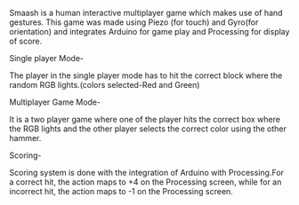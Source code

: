 
Smaash is a human interactive multiplayer game which makes use of hand gestures.
This game was made using Piezo (for touch) and Gyro(for orientation) and integrates Arduino for game play and Processing for display of score. 

Single player Mode-

The player in the single player mode has to hit the correct block where the random RGB lights.(colors selected-Red and Green)

Multiplayer Game Mode-

It is a two player game where one of the player hits the correct box where the RGB lights and the other player selects the correct color using the other hammer.

Scoring-

Scoring system is done with the integration of Arduino with Processing.For a correct hit, the action maps to +4 on the Processing screen, while for an incorrect hit, the action maps to -1 on the Processing screen.

